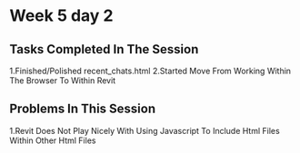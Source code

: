 # Week 5 day 2
## Tasks Completed In The Session
1.Finished/Polished recent_chats.html
2.Started Move From Working Within The Browser To Within Revit

## Problems In This Session
1.Revit Does Not Play Nicely With Using Javascript To Include Html Files Within Other Html Files
